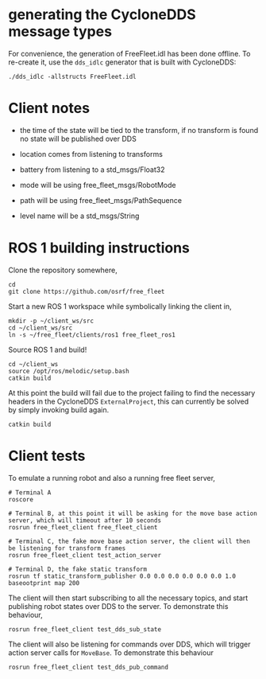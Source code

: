# generating the CycloneDDS message types
For convenience, the generation of FreeFleet.idl has been done offline. To
re-create it, use the `dds_idlc` generator that is built with CycloneDDS:
```
./dds_idlc -allstructs FreeFleet.idl
```

# Client notes

* the time of the state will be tied to the transform, if no transform is found no state will be published over DDS

* location comes from listening to transforms

* battery from listening to a std_msgs/Float32

* mode will be using free_fleet_msgs/RobotMode

* path will be using free_fleet_msgs/PathSequence

* level name will be a std_msgs/String


# ROS 1 building instructions

Clone the repository somewhere,

```
cd
git clone https://github.com/osrf/free_fleet
```

Start a new ROS 1 workspace while symbolically linking the client in,

```
mkdir -p ~/client_ws/src
cd ~/client_ws/src
ln -s ~/free_fleet/clients/ros1 free_fleet_ros1
```

Source ROS 1 and build!

```
cd ~/client_ws
source /opt/ros/melodic/setup.bash
catkin build
```

At this point the build will fail due to the project failing to find the necessary headers in the CycloneDDS `ExternalProject`, this can currently be solved by simply invoking build again.

```
catkin build
```

# Client tests

To emulate a running robot and also a running free fleet server,

```
# Terminal A
roscore

# Terminal B, at this point it will be asking for the move base action server, which will timeout after 10 seconds
rosrun free_fleet_client free_fleet_client

# Terminal C, the fake move base action server, the client will then be listening for transform frames
rosrun free_fleet_client test_action_server

# Terminal D, the fake static transform
rosrun tf static_transform_publisher 0.0 0.0 0.0 0.0 0.0 0.0 1.0 baseootprint map 200
```

The client will then start subscribing to all the necessary topics, and start publishing robot states over DDS to the server. To demonstrate this behaviour,

```
rosrun free_fleet_client test_dds_sub_state
```

The client will also be listening for commands over DDS, which will trigger action server calls for `MoveBase`. To demonstrate this behaviour

```
rosrun free_fleet_client test_dds_pub_command
```

